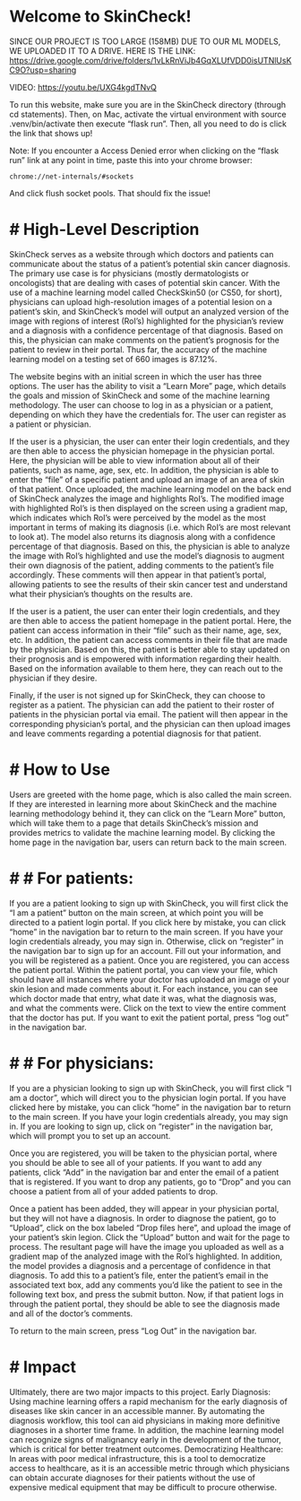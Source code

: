 # Welcome to SkinCheck!

SINCE OUR PROJECT IS TOO LARGE (158MB) DUE TO OUR ML MODELS, WE UPLOADED IT TO A DRIVE. HERE IS THE LINK: https://drive.google.com/drive/folders/1vLkRnViJb4GqXLUfVDD0isUTNlUsKC9O?usp=sharing 


VIDEO: https://youtu.be/UXG4kgdTNvQ 

To run this website, make sure you are in the SkinCheck directory (through cd statements). Then, on Mac, activate the virtual environment with source .venv/bin/activate then execute “flask run”. Then, all you need to do is click the link that shows up! 

Note:
If you encounter a Access Denied error when clicking on the “flask run” link at any point in time, paste this into your chrome browser:

	chrome://net-internals/#sockets

And click flush socket pools. That should fix the issue!

# # High-Level Description

SkinCheck serves as a website through which doctors and patients can communicate about the status of a patient’s potential skin cancer diagnosis. The primary use case is for physicians (mostly dermatologists or oncologists) that are dealing with cases of potential skin cancer. With the use of a machine learning model called CheckSkin50 (or CS50, for short), physicians can upload high-resolution images of a potential lesion on a patient’s skin, and SkinCheck’s model will output an analyzed version of the image with regions of interest (RoI’s) highlighted for the physician’s review and a diagnosis with a confidence percentage of that diagnosis. Based on this, the physician can make comments on the patient’s prognosis for the patient to review in their portal. Thus far, the accuracy of the machine learning model on a testing set of 660 images is 87.12%. 

The website begins with an initial screen in which the user has three options. 
The user has the ability to visit a “Learn More” page, which details the goals and mission of SkinCheck and some of the machine learning methodology. 
The user can choose to log in as a physician or a patient, depending on which they have the credentials for.
The user can register as a patient or physician. 

If the user is a physician, the user can enter their login credentials, and they are then able to access the physician homepage in the physician portal. Here, the physician will be able to view information about all of their patients, such as name, age, sex, etc. In addition, the physician is able to enter the “file” of a specific patient and upload an image of an area of skin of that patient. Once uploaded, the machine learning model on the back end of SkinCheck analyzes the image and highlights RoI’s. The modified image with highlighted RoI’s is then displayed on the screen using a gradient map, which indicates which RoI’s were perceived by the model as the most important in terms of making its diagnosis (i.e. which RoI’s are most relevant to look at). The model also returns its diagnosis along with a confidence percentage of that diagnosis. Based on this, the physician is able to analyze the image with RoI’s highlighted and use the model’s diagnosis to augment their own diagnosis of the patient, adding comments to the patient’s file accordingly. These comments will then appear in that patient’s portal, allowing patients to see the results of their skin cancer test and understand what their physician’s thoughts on the results are. 

If the user is a patient, the user can enter their login credentials, and they are then able to access the patient homepage in the patient portal. Here, the patient can access information in their “file” such as their name, age, sex, etc. In addition, the patient can access comments in their file that are made by the physician. Based on this, the patient is better able to stay updated on their prognosis and is empowered with information regarding their health. Based on the information available to them here, they can reach out to the physician if they desire. 

Finally, if the user is not signed up for SkinCheck, they can choose to register as a patient. The physician can add the patient to their roster of patients in the physician portal via email. The patient will then appear in the corresponding physician’s portal, and the physician can then upload images and leave comments regarding a potential diagnosis for that patient. 


# # How to Use

Users are greeted with the home page, which is also called the main screen. If they are interested in learning more about SkinCheck and the machine learning methodology behind it, they can click on the “Learn More” button, which will take them to a page that details SkinCheck’s mission and provides metrics to validate the machine learning model. By clicking the home page in the navigation bar, users can return back to the main screen. 

# # # For patients:

If you are a patient looking to sign up with SkinCheck, you will first click the “I am a patient” button on the main screen, at which point you will be directed to a patient login portal. If you click here by mistake, you can click “home” in the navigation bar to return to the main screen. If you have your login credentials already, you may sign in. Otherwise, click on “register” in the navigation bar to sign up for an account. Fill out your information, and you will be registered as a patient. Once you are registered, you can access the patient portal. Within the patient portal, you can view your file, which should have all instances where your doctor has uploaded an image of your skin lesion and made comments about it. For each instance, you can see which doctor made that entry, what date it was, what the diagnosis was, and what the comments were. Click on the text to view the entire comment that the doctor has put. If you want to exit the patient portal, press “log out” in the navigation bar. 

# # # For physicians: 

If you are a physician looking to sign up with SkinCheck, you will first click “I am a doctor”, which will direct you to the physician login portal. If you have clicked here by mistake, you can click “home” in the navigation bar to return to the main screen. If you have your login credentials already, you may sign in. If you are looking to sign up, click on “register” in the navigation bar, which will prompt you to set up an account. 

Once you are registered, you will be taken to the physician portal, where you should be able to see all of your patients. If you want to add any patients, click “Add” in the navigation bar and enter the email of a patient that is registered. If you want to drop any patients, go to “Drop” and you can choose a patient from all of your added patients to drop. 

Once a patient has been added, they will appear in your physician portal, but they will not have a diagnosis. In order to diagnose the patient, go to “Upload”, click on the box labeled “Drop files here”, and upload the image of your patient’s skin legion. Click the “Upload” button and wait for the page to process. The resultant page will have the image you uploaded as well as a gradient map of the analyzed image with the RoI’s highlighted. In addition, the model provides a diagnosis and a percentage of confidence in that diagnosis. To add this to a patient’s file, enter the patient’s email in the associated text box, add any comments you’d like the patient to see in the following text box, and press the submit button. Now, if that patient logs in through the patient portal, they should be able to see the diagnosis made and all of the doctor’s comments.

To return to the main screen, press “Log Out” in the navigation bar.


# # Impact

Ultimately, there are two major impacts to this project. 
Early Diagnosis: Using machine learning offers a rapid mechanism for the early diagnosis of diseases like skin cancer in an accessible manner. By automating the diagnosis workflow, this tool can aid physicians in making more definitive diagnoses in a shorter time frame. In addition, the machine learning model can recognize signs of malignancy early in the development of the tumor, which is critical for better treatment outcomes. 
Democratizing Healthcare: In areas with poor medical infrastructure, this is a tool to democratize access to healthcare, as it is an accessible metric through which physicians can obtain accurate diagnoses for their patients without the use of expensive medical equipment that may be difficult to procure otherwise.
